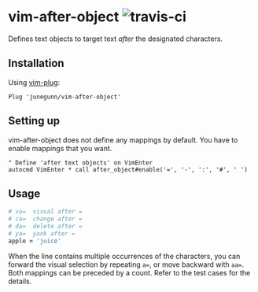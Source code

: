 vim-after-object ![travis-ci](https://travis-ci.org/junegunn/vim-after-object.svg?branch=master)
================

Defines text objects to target text *after* the designated characters.

Installation
------------

Using [vim-plug](https://github.com/junegunn/vim-plug):

```vim
Plug 'junegunn/vim-after-object'
```

Setting up
----------

vim-after-object does not define any mappings by default.
You have to enable mappings that you want.

```vim
" Define 'after text objects' on VimEnter
autocmd VimEnter * call after_object#enable('=', '-', ':', '#', ' ')
```

Usage
-----

```ruby
# va=  visual after =
# ca=  change after =
# da=  delete after =
# ya=  yank after =
apple = 'juice'
```

When the line contains multiple occurrences of the characters, you can forward
the visual selection by repeating `a=`, or move backward with `aa=`. Both
mappings can be preceded by a count. Refer to the test cases for the details.

